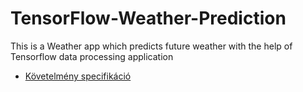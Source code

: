 # TensorFlow-Weather-Prediction
This is a Weather app which predicts future weather with the help of Tensorflow data processing application

- [Követelmény specifikáció](docs/kovspec.md)